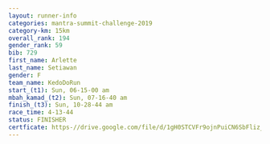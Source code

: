 ```yaml
---
layout: runner-info 
categories: mantra-summit-challenge-2019 
category-km: 15km 
overall_rank: 194
gender_rank: 59
bib: 729
first_name: Arlette
last_name: Setiawan
gender: F
team_name: KedoDoRun
start_(t1): Sun, 06-15-00 am
mbah_kamad_(t2): Sun, 07-16-40 am
finish_(t3): Sun, 10-28-44 am
race_time: 4-13-44
status: FINISHER
certficate: https-//drive.google.com/file/d/1gH0STCVFr9ojnPuiCN6SbFliz_Asxgjh/view?usp=sharing
---
```

